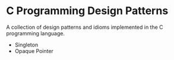 # C Programming Design Patterns

A collection of design patterns and idioms implemented in the C programming language.

- Singleton
- Opaque Pointer
